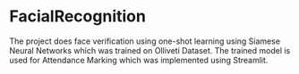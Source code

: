 # FacialRecognition
The project does face verification using one-shot learning using Siamese Neural Networks which was trained on Olliveti Dataset.
The trained model is used for Attendance Marking which was implemented using Streamlit.